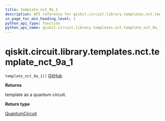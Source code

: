 ```yaml
---
title: template_nct_9a_1
description: API reference for qiskit.circuit.library.templates.nct.template_nct_9a_1
in_page_toc_min_heading_level: 1
python_api_type: function
python_api_name: qiskit.circuit.library.templates.nct.template_nct_9a_1
---
```


# qiskit.circuit.library.templates.nct.template\_nct\_9a\_1

<span id="qiskit.circuit.library.templates.nct.template_nct_9a_1" />

`template_nct_9a_1()` [GitHub](https://github.com/qiskit/qiskit/tree/stable/0.22/qiskit/circuit/library/templates/nct/template_nct_9a_1.py "view source code")

**Returns**

template as a quantum circuit.

**Return type**

[QuantumCircuit](qiskit.circuit.QuantumCircuit "qiskit.circuit.QuantumCircuit")

